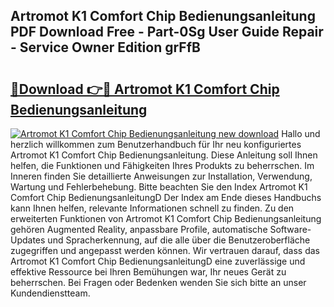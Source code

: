 ## Artromot K1 Comfort Chip Bedienungsanleitung PDF Download Free - Part-0Sg User Guide Repair - Service Owner Edition grFfB

# <h2><a href="http://df1c4hd.blite.top/?on=Artromot+K1+Comfort+Chip+Bedienungsanleitung">🔗Download 👉🔴 Artromot K1 Comfort Chip Bedienungsanleitung</a></h2>

[![Artromot K1 Comfort Chip Bedienungsanleitung new download](https://i.imgur.com/lujVjoI.png)](http://df1c4hd.blite.top/?on=Artromot+K1+Comfort+Chip+Bedienungsanleitung)
Hallo und herzlich willkommen zum Benutzerhandbuch für Ihr neu konfiguriertes Artromot K1 Comfort Chip Bedienungsanleitung. Diese Anleitung soll Ihnen helfen, die Funktionen und Fähigkeiten Ihres Produkts zu beherrschen. Im Inneren finden Sie detaillierte Anweisungen zur Installation, Verwendung, Wartung und Fehlerbehebung. Bitte beachten Sie den Index Artromot K1 Comfort Chip BedienungsanleitungD Der Index am Ende dieses Handbuchs kann Ihnen helfen, relevante Informationen schnell zu finden. Zu den erweiterten Funktionen von Artromot K1 Comfort Chip Bedienungsanleitung gehören Augmented Reality, anpassbare Profile, automatische Software-Updates und Spracherkennung, auf die alle über die Benutzeroberfläche zugegriffen und angepasst werden können. Wir vertrauen darauf, dass das Artromot K1 Comfort Chip BedienungsanleitungD eine zuverlässige und effektive Ressource bei Ihren Bemühungen war, Ihr neues Gerät zu beherrschen. Bei Fragen oder Bedenken wenden Sie sich bitte an unser Kundendienstteam.
